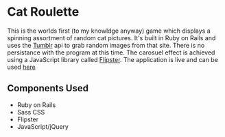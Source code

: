 Cat Roulette
============

This is the worlds first (to my knowldge anyway) game which  displays a spinning assortment of random cat pictures.  It's built in Ruby on Rails and uses the [Tumblr](http://www.tumblr.com) api to grab random images from that site.  There is no persistance with the program at this time.  The carosuel effect is achieved using a JavaScript library called [Flipster](https://github.com/drien/jquery-flipster).  The application is live and can be used [here](http://play-cat-roulette.herokuapp.com/)

Components Used
---------------
* Ruby on Rails
* Sass CSS
* Flipster
* JavaScript/jQuery

